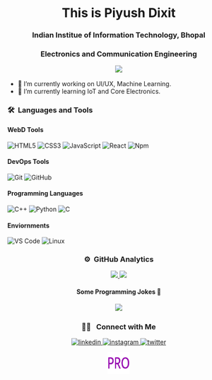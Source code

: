 
<h1 align="center">This is Piyush Dixit</h1>
<h3 align="center">Indian Institue of Information Technology, Bhopal</h3>
<h3 align="center">Electronics and Communication Engineering</h3>

<p align="center">
   <img src="https://komarev.com/ghpvc/?username=piyush-dixit&color=blueviolet&style=flat">
</p>



- 🔭 I’m currently working on UI/UX, Machine Learning.
- 🌱 I’m currently learning IoT and Core Electronics.


### 🛠 &nbsp;Languages and Tools

#### WebD Tools

![HTML5](https://img.shields.io/badge/-HTML5-%23E44D27?style=for-the-badge&logo=html5&logoColor=ffffff)
![CSS3](https://img.shields.io/badge/-CSS3-%231572B6?style=for-the-badge&logo=css3)
![JavaScript](https://img.shields.io/badge/-JavaScript-%23F7DF1C?style=for-the-badge&logo=javascript&logoColor=000000&labelColor=%23F7DF1C&color=%23FFCE5A)
![React](https://img.shields.io/badge/React%20js-React%20ts-yellowgreen)
![Npm](https://img.shields.io/badge/-npm-CB3837?style=for-the-badge&logo=npm)


#### DevOps Tools

![Git](https://img.shields.io/badge/-Git-%23F05032?style=for-the-badge&logo=git&logoColor=%23ffffff)
![GitHub](https://img.shields.io/badge/-GitHub-181717?style=for-the-badge&logo=github)


#### Programming Languages
![C++](https://img.shields.io/badge/C%2B%2B-00599C?style=for-the-badge&logo=c%2B%2B&logoColor=white)
![Python](http://img.shields.io/badge/-Python-3776AB?style=for-the-badge&logo=python&logoColor=ffffff)
![C](https://img.shields.io/badge/C-00599C?style=for-the-badge&logo=c&logoColor=white)


#### Enviornments

![VS Code](http://img.shields.io/badge/-VS%20Code-007ACC?style=for-the-badge&logo=visual-studio-code&logoColor=ffffff)
![Linux](http://img.shields.io/badge/-Linux-0078D6?style=for-the-badge&logo=linux&logoColor=ffffff)


 
<h3 align="center">⚙️ &nbsp;GitHub Analytics </h3>

<p align="center">
<a href="https://github.com/piyush-dixit">
  <img height="180em" src="https://github-readme-stats-eight-theta.vercel.app/api?username=piyush-dixit&show_icons=true&theme=algolia&include_all_commits=true&count_private=true"/>
  <img height="180em" src="https://github-readme-stats-eight-theta.vercel.app/api/top-langs/?username=piyush-dixit&layout=compact&langs_count=8&theme=algolia"/>
</a>
</p>

<h4 align="center">Some Programming Jokes 🥲</h4>
<p align="center">
   <img src="https://readme-jokes.vercel.app/api"/>
</p>


<h3 align="center"> 🤝🏻 &nbsp; Connect with Me </h3>

<p align="center">
<a href="https://www.linkedin.com/in/piyushdixitindia/">
<img src='https://cdn.jsdelivr.net/npm/simple-icons@3.0.1/icons/linkedin.svg' alt='linkedin' height='40'>
<a href="https://www.instagram.com/piyushdixit7880/">
<img src='https://cdn.jsdelivr.net/npm/simple-icons@3.0.1/icons/instagram.svg' alt='instagram' height='40'>
<a href = "https://twitter.com/piyushd95840234">
<img src='https://cdn.jsdelivr.net/npm/simple-icons@3.0.1/icons/twitter.svg' alt='twitter' height='40'>
</a>

<p align="center">
<a href='https://github.com/pricing'><img src='https://raw.githubusercontent.com/acervenky/animated-github-badges/master/assets/pro.gif' width='50' height='50'></a>
</p>
